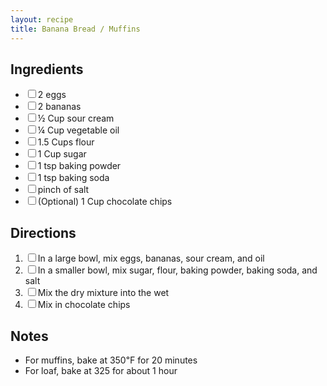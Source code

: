 ```yaml
---
layout: recipe
title: Banana Bread / Muffins
---
```


<section class="ingredients">
	<h2>Ingredients</h2>
	<ul class="ingredient-list">
		<li><label><input type="checkbox">2 eggs</label></li>
		<li><label><input type="checkbox">2 bananas</label></li>
		<li><label><input type="checkbox">½ Cup sour cream</label></li>
		<li><label><input type="checkbox">¼ Cup vegetable oil</label></li>
		<li><label><input type="checkbox">1.5 Cups flour</label></li>
		<li><label><input type="checkbox">1 Cup sugar</label></li>
		<li><label><input type="checkbox">1 tsp baking powder</label></li>
		<li><label><input type="checkbox">1 tsp baking soda</label></li>
		<li><label><input type="checkbox">pinch of salt</label></li>
		<li><label><input type="checkbox">(Optional) 1 Cup chocolate chips</label></li>
	</ul>
</section>

<section class="directions">
	<h2>Directions</h2>
	<ol class="direction-list">
		<li><label><input type="checkbox">In a large bowl, mix eggs, bananas, sour cream, and oil</label></li>
		<li><label><input type="checkbox">In a smaller bowl, mix sugar, flour, baking powder, baking soda, and salt</label></li>
		<li><label><input type="checkbox">Mix the dry mixture into the wet</label></li>
		<li><label><input type="checkbox">Mix in chocolate chips</label></li>
	</ol>
</section>

<section class="Notes">
	<h2>Notes</h2>
	<ul class="notes-list">
		<li>For muffins, bake at 350℉ for 20 minutes</li>
		<li>For loaf, bake at 325 for about 1 hour</li>
	</ul>
</section>
